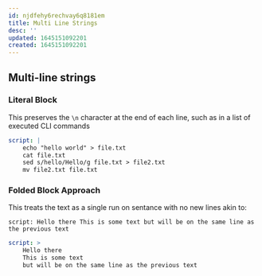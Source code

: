 ```yaml
---
id: njdfehy6rechvay6q8181em
title: Multi Line Strings
desc: ''
updated: 1645151092201
created: 1645151092201
---
```



## Multi-line strings

### Literal Block

This preserves the `\n` character at the end of each line, such as in a list of executed CLI commands

```yaml
script: |
    echo "hello world" > file.txt
    cat file.txt
    sed s/hello/Hello/g file.txt > file2.txt
    mv file2.txt file.txt
```

### Folded Block Approach

This treats the text as a single run on sentance with no new lines akin to: 

`script: Hello there This is some text but will be on the same line as the previous text`

```yaml
script: >
    Hello there
    This is some text
    but will be on the same line as the previous text
```

